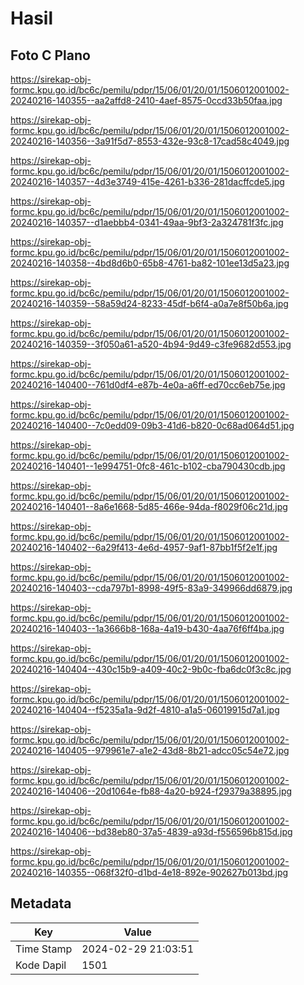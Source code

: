 # Hasil

## Foto C Plano

https://sirekap-obj-formc.kpu.go.id/bc6c/pemilu/pdpr/15/06/01/20/01/1506012001002-20240216-140355--aa2affd8-2410-4aef-8575-0ccd33b50faa.jpg

https://sirekap-obj-formc.kpu.go.id/bc6c/pemilu/pdpr/15/06/01/20/01/1506012001002-20240216-140356--3a91f5d7-8553-432e-93c8-17cad58c4049.jpg

https://sirekap-obj-formc.kpu.go.id/bc6c/pemilu/pdpr/15/06/01/20/01/1506012001002-20240216-140357--4d3e3749-415e-4261-b336-281dacffcde5.jpg

https://sirekap-obj-formc.kpu.go.id/bc6c/pemilu/pdpr/15/06/01/20/01/1506012001002-20240216-140357--d1aebbb4-0341-49aa-9bf3-2a324781f3fc.jpg

https://sirekap-obj-formc.kpu.go.id/bc6c/pemilu/pdpr/15/06/01/20/01/1506012001002-20240216-140358--4bd8d6b0-65b8-4761-ba82-101ee13d5a23.jpg

https://sirekap-obj-formc.kpu.go.id/bc6c/pemilu/pdpr/15/06/01/20/01/1506012001002-20240216-140359--58a59d24-8233-45df-b6f4-a0a7e8f50b6a.jpg

https://sirekap-obj-formc.kpu.go.id/bc6c/pemilu/pdpr/15/06/01/20/01/1506012001002-20240216-140359--3f050a61-a520-4b94-9d49-c3fe9682d553.jpg

https://sirekap-obj-formc.kpu.go.id/bc6c/pemilu/pdpr/15/06/01/20/01/1506012001002-20240216-140400--761d0df4-e87b-4e0a-a6ff-ed70cc6eb75e.jpg

https://sirekap-obj-formc.kpu.go.id/bc6c/pemilu/pdpr/15/06/01/20/01/1506012001002-20240216-140400--7c0edd09-09b3-41d6-b820-0c68ad064d51.jpg

https://sirekap-obj-formc.kpu.go.id/bc6c/pemilu/pdpr/15/06/01/20/01/1506012001002-20240216-140401--1e994751-0fc8-461c-b102-cba790430cdb.jpg

https://sirekap-obj-formc.kpu.go.id/bc6c/pemilu/pdpr/15/06/01/20/01/1506012001002-20240216-140401--8a6e1668-5d85-466e-94da-f8029f06c21d.jpg

https://sirekap-obj-formc.kpu.go.id/bc6c/pemilu/pdpr/15/06/01/20/01/1506012001002-20240216-140402--6a29f413-4e6d-4957-9af1-87bb1f5f2e1f.jpg

https://sirekap-obj-formc.kpu.go.id/bc6c/pemilu/pdpr/15/06/01/20/01/1506012001002-20240216-140403--cda797b1-8998-49f5-83a9-349966dd6879.jpg

https://sirekap-obj-formc.kpu.go.id/bc6c/pemilu/pdpr/15/06/01/20/01/1506012001002-20240216-140403--1a3666b8-168a-4a19-b430-4aa76f6ff4ba.jpg

https://sirekap-obj-formc.kpu.go.id/bc6c/pemilu/pdpr/15/06/01/20/01/1506012001002-20240216-140404--430c15b9-a409-40c2-9b0c-fba6dc0f3c8c.jpg

https://sirekap-obj-formc.kpu.go.id/bc6c/pemilu/pdpr/15/06/01/20/01/1506012001002-20240216-140404--f5235a1a-9d2f-4810-a1a5-06019915d7a1.jpg

https://sirekap-obj-formc.kpu.go.id/bc6c/pemilu/pdpr/15/06/01/20/01/1506012001002-20240216-140405--979961e7-a1e2-43d8-8b21-adcc05c54e72.jpg

https://sirekap-obj-formc.kpu.go.id/bc6c/pemilu/pdpr/15/06/01/20/01/1506012001002-20240216-140406--20d1064e-fb88-4a20-b924-f29379a38895.jpg

https://sirekap-obj-formc.kpu.go.id/bc6c/pemilu/pdpr/15/06/01/20/01/1506012001002-20240216-140406--bd38eb80-37a5-4839-a93d-f556596b815d.jpg

https://sirekap-obj-formc.kpu.go.id/bc6c/pemilu/pdpr/15/06/01/20/01/1506012001002-20240216-140355--068f32f0-d1bd-4e18-892e-902627b013bd.jpg


## Metadata

| Key        | Value               |
| ---------- | ------------------- |
| Time Stamp | 2024-02-29 21:03:51 |
| Kode Dapil | 1501                |



